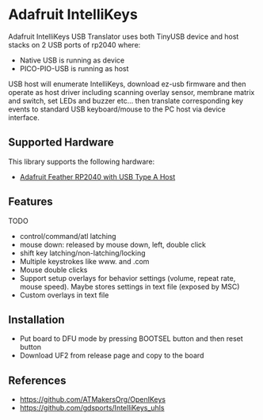 # Adafruit IntelliKeys

Adafruit IntelliKeys USB Translator uses both TinyUSB device and host stacks on 2 USB ports of rp2040 where:

- Native USB is running as device
- PICO-PIO-USB is running as host

USB host will enumerate IntelliKeys, download ez-usb firmware and then operate as host driver including scanning overlay sensor, membrane matrix and switch, set LEDs and buzzer etc... then translate corresponding key events to standard USB keyboard/mouse to the PC host via device interface.

## Supported Hardware

This library supports the following hardware:

- [Adafruit Feather RP2040 with USB Type A Host](https://www.adafruit.com/product/5723)

## Features

TODO

- control/command/atl latching
- mouse down: released by mouse down, left, double click
- shift key latching/non-latching/locking
- Multiple keystrokes like www. and .com
- Mouse double clicks
- Support setup overlays for behavior settings (volume, repeat rate, mouse speed). Maybe stores settings in text file (exposed by MSC)
- Custom overlays in text file


## Installation

- Put board to DFU mode by pressing BOOTSEL button and then reset button
- Download UF2 from release page and copy to the board

## References

- https://github.com/ATMakersOrg/OpenIKeys
- https://github.com/gdsports/IntelliKeys_uhls
